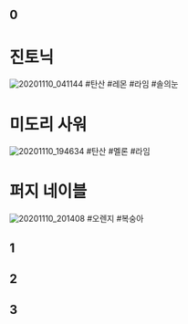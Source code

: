 ## 0
# 진토닉
![20201110_041144](https://user-images.githubusercontent.com/73837890/98832678-6e4ebd80-2480-11eb-9bbf-6e4d1844747d.jpg)
#탄산 #레몬 #라임 #솔의눈

# 미도리 사워
![20201110_194634](https://user-images.githubusercontent.com/73837890/98832675-6db62700-2480-11eb-9731-5f9f4eef5083.jpg)
#탄산 #멜론 #라임

# 퍼지 네이블
![20201110_201408](https://user-images.githubusercontent.com/73837890/98832668-6c84fa00-2480-11eb-8ada-eac2df1ea442.jpg)
#오렌지 #복숭아

## 1
## 2
## 3
